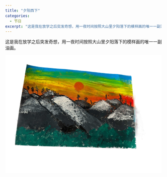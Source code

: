 ```yaml
---
title: "夕阳西下"
categories:
  - 节日
excerpt: "这是我在放学之后突发奇想，用一夜时间按照大山里夕阳落下的模样画的唯一一副油画。"
---
```


这是我在放学之后突发奇想，用一夜时间按照大山里夕阳落下的模样画的唯一一副油画。

![夕阳西下](/assets/images/夕阳西下.jpg)
